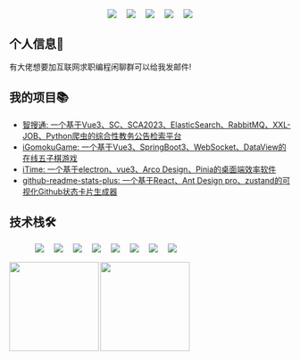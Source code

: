 <!--
<p align="center">
<a href="https://tools.bugdesigner.cn/" target="_blank"><img align=center src="https://img.shields.io/badge/卡片徽章生成器-%2303a9f4?style=flat"/></a>&emsp;
<a href="https://game.bugdesigner.cn/" target="_blank"><img align=center src="https://img.shields.io/badge/AI五子棋-%2303a9f4?style=flat"/></a>&emsp;
<a href="https://www.querytransport.cn/" target="_blank"><img  align=center src="https://img.shields.io/badge/物流管理系统-%2303a9f4?style=flat"/></a>&emsp;
</p>
-->
<!-- 个人资料 -->
<p align="center"> 
<a href="https://wakatime.com/@018e0793-354b-42d4-8c6d-8dba8d71ab4f"><img align="center" src="https://wakatime.com/badge/user/018e0793-354b-42d4-8c6d-8dba8d71ab4f.svg" ></a>&emsp;
<a href="https://www.bugdesigner.cn/" target="_blank"><img  align="center" src="https://img.shields.io/badge/Blog-博客-%230d7fbf?style=flat"/></a>&emsp;
<a href="https://space.bilibili.com/501122856" target="_blank"><img align="center" src="https://img.shields.io/badge/Bilibili-B站-%23df1a7c?style=flat"/></a>&emsp;
<a href="https://docs.bugdesigner.cn" target="_blank"><img align="center"  src="https://img.shields.io/badge/Docs-文档站-%231a41df?style=flat"/></a>&emsp;
<a href="https://komarev.com/ghpvc/?username=AZCodingAccount&abbreviated=true" target="_blank"><img align="center" src="https://komarev.com/ghpvc/?username=AZCodingAccount&abbreviated=true"/></a>
</p>

## 个人信息👤    
有大佬想要加互联网求职编程闲聊群可以给我发邮件!

## 我的项目📚
- [智搜通: 一个基于Vue3、SC、SCA2023、ElasticSearch、RabbitMQ、XXL-JOB、Python爬虫的综合性教务公告检索平台](https://github.com/AZCodingAccount/iSchool)
- [iGomokuGame: 一个基于Vue3、SpringBoot3、WebSocket、DataView的在线五子棋游戏](https://github.com/AZCodingAccount/iGomokuGame)
- [iTime: 一个基于electron、vue3、Arco Design、Pinia的桌面端效率软件](https://github.com/AZCodingAccount/iTime)
- [github-readme-stats-plus: 一个基于React、Ant Design pro、zustand的可视化Github状态卡片生成器](https://github.com/AZCodingAccount/github-readme-stats-plus)



## 技术栈🛠️
<p align="left"> 
      &emsp;&emsp;&emsp;
      <!-- 前端 -->
      <a href=""><img src="https://img.shields.io/badge/Vue.js-35495e.svg?style=flat-square&logo=vue.js&logoColor=4FC08D" ></a>&emsp;
      <a href=""><img src="https://img.shields.io/badge/React-20232a.svg?style=flat-square&logo=react&logoColor=61DAFB" ></a>&emsp;
      <a href=""><img src="https://img.shields.io/badge/TypeScript-007ACC.svg?style=flat-square&logo=typescript&logoColor=white" ></a>&emsp;
      <!-- 后端和数据库 -->
      <a href=""><img src="https://img.shields.io/badge/Java-ED8B00?style=flat-square&logo=openjdk&logoColor=white" ></a>&emsp;
      <a href=""><img src="https://img.shields.io/badge/Python-14354C?style=flat-square&logo=python&logoColor=white" ></a>&emsp;
      <a href=""><img src="https://img.shields.io/badge/MySQL-00000F?style=flat-square&logo=mysql&logoColor=white" ></a>&emsp;
      <a href=""><img src="https://img.shields.io/badge/redis-%23DD0031.svg?&style=flat-square&logo=redis&logoColor=white" ></a>&emsp;
      <a href=""><img src="https://img.shields.io/badge/MongoDB-4EA94B?style=flat-square&logo=mongodb&logoColor=white" ></a>&emsp;
</p>
<!--
<p align="center">[![AlbertZhang's WakaTime stats](https://github-readme-stats.vercel.app/api/wakatime?username=AlbertZhang)](https://github.com/anuraghazra/github-readme-stats)</p>
-->
<img height="160px" align="left" src="https://github-readme-stats.vercel.app/api?username=AZCodingAccount&locale=cn&line_height=21&show_icons=true&theme=&rank_icon=default&include_all_commits=true&custom_title=Github漫游数据"/>
<img height="160px" align="left" src="https://github-readme-stats.vercel.app/api/top-langs/?username=AZCodingAccount&include_all_commits=true&locale=cn&line_height=33&theme=&langs_count=6&layout=compact&custom_title=常用语言"/>


